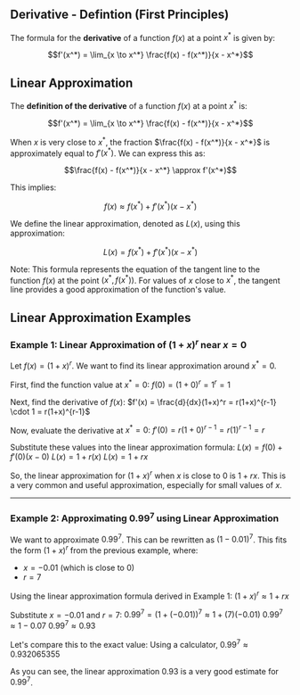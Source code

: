 ## Derivative - Defintion (First Principles)
The formula for the **derivative** of a function $f(x)$ at a point $x^*$ is given by:

$$f'(x^*) = \lim_{x \to x^*} \frac{f(x) - f(x^*)}{x - x^*}$$

## Linear Approximation
The **definition of the derivative** of a function $f(x)$ at a point $x^*$ is:

$$f'(x^*) = \lim_{x \to x^*} \frac{f(x) - f(x^*)}{x - x^*}$$

When $x$ is very close to $x^*$, the fraction $\frac{f(x) - f(x^*)}{x - x^*}$ is approximately equal to $f'(x^*)$. We can express this as:

$$\frac{f(x) - f(x^*)}{x - x^*} \approx f'(x^*)$$

This implies:

$$f(x) \approx f(x^*) + f'(x^*)(x - x^*)$$

We define the linear approximation, denoted as $L(x)$, using this approximation:

$$L(x) = f(x^*) + f'(x^*)(x - x^*)$$

Note: This formula represents the equation of the tangent line to the function $f(x)$ at the point $(x^*, f(x^*))$. For values of $x$ close to $x^*$, the tangent line provides a good approximation of the function's value.

## Linear Approximation Examples

### Example 1: Linear Approximation of $(1+x)^r$ near $x=0$

Let $f(x) = (1+x)^r$. We want to find its linear approximation around $x^* = 0$.

First, find the function value at $x^*=0$:
$f(0) = (1+0)^r = 1^r = 1$

Next, find the derivative of $f(x)$:
$f'(x) = \frac{d}{dx}(1+x)^r = r(1+x)^{r-1} \cdot 1 = r(1+x)^{r-1}$

Now, evaluate the derivative at $x^*=0$:
$f'(0) = r(1+0)^{r-1} = r(1)^{r-1} = r$

Substitute these values into the linear approximation formula:
$L(x) = f(0) + f'(0)(x - 0)$
$L(x) = 1 + r(x)$
$L(x) = 1 + rx$

So, the linear approximation for $(1+x)^r$ when $x$ is close to 0 is $1 + rx$.
This is a very common and useful approximation, especially for small values of $x$.

---

### Example 2: Approximating $0.99^7$ using Linear Approximation

We want to approximate $0.99^7$. This can be rewritten as $(1 - 0.01)^7$.
This fits the form $(1+x)^r$ from the previous example, where:
* $x = -0.01$ (which is close to 0)
* $r = 7$

Using the linear approximation formula derived in Example 1:
$(1+x)^r \approx 1 + rx$

Substitute $x = -0.01$ and $r = 7$:
$0.99^7 = (1 + (-0.01))^7 \approx 1 + (7)(-0.01)$
$0.99^7 \approx 1 - 0.07$
$0.99^7 \approx 0.93$

Let's compare this to the exact value:
Using a calculator, $0.99^7 \approx 0.932065355$

As you can see, the linear approximation $0.93$ is a very good estimate for $0.99^7$.